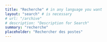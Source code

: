 ```yaml
---
title: "Recherche" # in any language you want
layout: "search" # is necessary
# url: "/archive"
# description: "Description for Search"
summary: "recherche"
placeholder: "Rechercher des postes"
---
```

